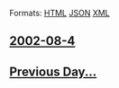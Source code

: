 
Formats: [HTML](2002/08/4/index.html)  [JSON](2002/08/4/index.json)  [XML](2002/08/4/index.xml)  

## [2002-08-4](/news/2002/08/4/index.md)

## [Previous Day...](/news/2002/08/3/index.md)

